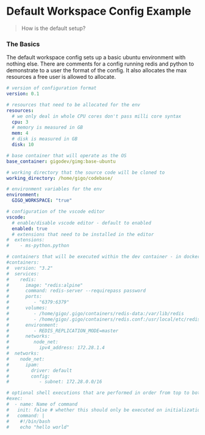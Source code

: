 # Default Workspace Config Example
>How is the default setup?


### **The Basics**

The default workspace config sets up  a basic ubuntu environment with nothing else. There are comments for a config running redis and python to demonstrate to a user the format of the config.
It also allocates the max resources a free user is allowed to allocate.


```yaml
# version of configuration format
version: 0.1

# resources that need to be allocated for the env
resources:
  # we only deal in whole CPU cores don't pass milli core syntax
  cpu: 3
  # memory is measured in GB
  mem: 4
  # disk is measured in GB
  disk: 10

# base container that will operate as the OS
base_container: gigodev/gimg:base-ubuntu

# working directory that the source code will be cloned to
working_directory: /home/gigo/codebase/

# environment variables for the env
environment:
  GIGO_WORKSPACE: "true"

# configuration of the vscode editor
vscode:
  # enable/disable vscode editor - default to enabled
  enabled: true
  # extensions that need to be installed in the editor
#  extensions:
#    - ms-python.python

# containers that will be executed within the dev container - in docker compose format
#containers:
#  version: "3.2"
#  services:
#    redis:
#      image: "redis:alpine"
#      command: redis-server --requirepass password
#      ports:
#         - "6379:6379"
#      volumes:
#         - /home/gigo/.gigo/containers/redis-data:/var/lib/redis
#         - /home/gigo/.gigo/containers/redis.conf:/usr/local/etc/redis/redis.conf
#      environment:
#         - REDIS_REPLICATION_MODE=master
#      networks:
#         node_net:
#           ipv4_address: 172.28.1.4
#  networks:
#    node_net:
#      ipam:
#        driver: default
#        config:
#           - subnet: 172.28.0.0/16

# optional shell executions that are performed in order from top to bottom
#exec:
#  - name: Name of command
#   init: false # whether this should only be executed on initialization
#   command: |
#    #!/bin/bash
#    echo "hello world"
```

